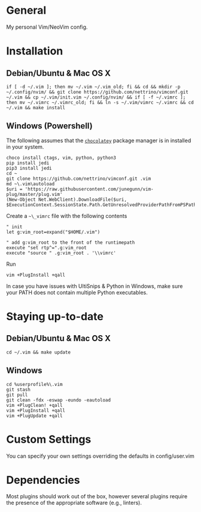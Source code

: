 General
=======

My personal Vim/NeoVim config.

Installation
============

Debian/Ubuntu & Mac OS X
------------------------
```
if [ -d ~/.vim ]; then mv ~/.vim ~/.vim_old; fi && cd && mkdir -p ~/.config/nvim/ && git clone https://github.com/nettrino/vimconf.git ~/.vim && cp ~/.vim/init.vim ~/.config/nvim/ && if [ -f ~/.vimrc ]; then mv ~/.vimrc ~/.vimrc_old; fi && ln -s ~/.vim/vimrc ~/.vimrc && cd ~/.vim && make install
```

Windows (Powershell)
--------------------

The following assumes that the [`chocolatey`](https://chocolatey.org/)
package manager is in installed in your system.

```
choco install ctags, vim, python, python3
pip install jedi
pip3 install jedi
cd ~
git clone https://github.com/nettrino/vimconf.git .vim
md ~\.vim\autoload
$uri = 'https://raw.githubusercontent.com/junegunn/vim-plug/master/plug.vim'
(New-Object Net.WebClient).DownloadFile($uri, $ExecutionContext.SessionState.Path.GetUnresolvedProviderPathFromPSPath("~\.vim\autoload\plug.vim"))
```

Create a `~\_vimrc` file with the following contents
```
" init
let g:vim_root=expand("$HOME/.vim")

" add g:vim_root to the front of the runtimepath
execute "set rtp^=".g:vim_root
execute "source " .g:vim_root . '\\vimrc'
```

Run
```
vim +PlugInstall +qall
```

In case you have issues with UltiSnips & Python in Windows, make sure your PATH
does not contain multiple Python executables.

Staying up-to-date
==================

Debian/Ubuntu & Mac OS X
------------------------

```
cd ~/.vim && make update
```

Windows
-------

```
cd %userprofile%\.vim
git stash
git pull
git clean -fdx -eswap -eundo -eautoload
vim +PlugClean! +qall
vim +PlugInstall +qall
vim +PlugUpdate +qall
```

Custom Settings
===============

You can specify your own settings overriding the defaults in config/user.vim

Dependencies
============

Most plugins should work out of the box, however several plugins require the
presence of the appropriate software (e.g., linters).
